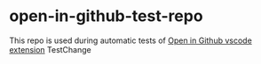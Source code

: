 # open-in-github-test-repo

This repo is used during automatic tests of [Open in Github vscode extension](https://github.com/gdziadkiewicz/open-in-github-test-repo.git)
TestChange
